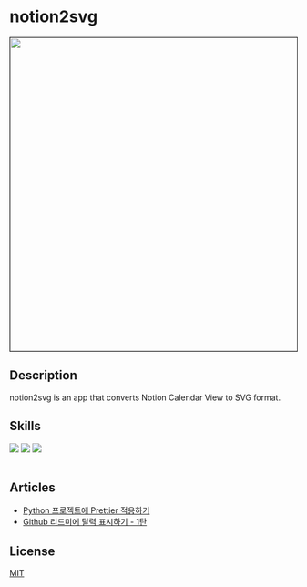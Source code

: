 # notion2svg

<img height="550em" border="1px solid black" src="https://camo.githubusercontent.com/21d0560de36f06e1a262b9f64f3edbc3caf5a7fbc63eadffb05474fabb781512/68747470733a2f2f6e6f74696f6e327376672d636875636f64696e672e6b6f7965622e617070">

## Description
notion2svg is an app that converts Notion Calendar View to SVG format.

## Skills

<div align=left>
  <img src="https://img.shields.io/badge/Python v3-3776AB?style=for-the-badge&logo=Python&logoColor=white">
  <img src="https://img.shields.io/badge/FastAPI-009688?style=for-the-badge&logo=FastAPI&logoColor=white">
  <img src="https://img.shields.io/badge/Notion api-000000?style=for-the-badge&logo=Notion&logoColor=white">
</div>
<br/>

## Articles
- [Python 프로젝트에 Prettier 적용하기](https://chucoding.tistory.com/114)
- [Github 리드미에 달력 표시하기 - 1탄](https://chucoding.tistory.com/115)

## License
[MIT](https://choosealicense.com/licenses/mit/)
